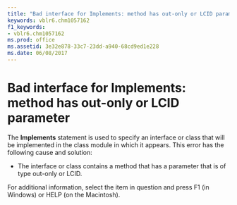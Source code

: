 ```yaml
---
title: "Bad interface for Implements: method has out-only or LCID parameter"
keywords: vblr6.chm1057162
f1_keywords:
- vblr6.chm1057162
ms.prod: office
ms.assetid: 3e32e878-33c7-23dd-a940-68cd9ed1e228
ms.date: 06/08/2017
---
```



# Bad interface for Implements: method has out-only or LCID parameter

The **Implements** statement is used to specify an interface or class that will be implemented in the class module in which it appears. This error has the following cause and solution:



- The interface or class contains a method that has a parameter that is of type out-only or LCID.
    

For additional information, select the item in question and press F1 (in Windows) or HELP (on the Macintosh).

